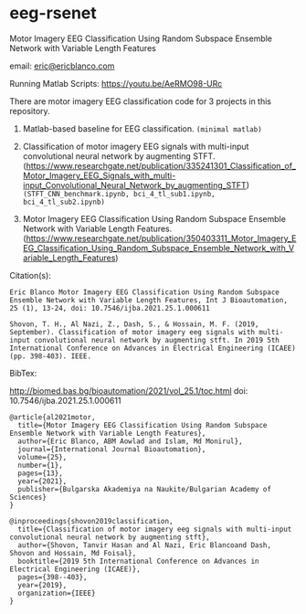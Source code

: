 # eeg-rsenet
Motor Imagery EEG Classification Using Random Subspace Ensemble Network with Variable Length Features

email: eric@ericblanco.com

Running Matlab Scripts: https://youtu.be/AeRMO98-URc

There are motor imagery EEG classification code for 3 projects in this repository.

1. Matlab-based baseline for EEG classification. `(minimal matlab)`

2. Classification of motor imagery EEG signals with multi-input convolutional neural network by augmenting STFT. (https://www.researchgate.net/publication/335241301_Classification_of_Motor_Imagery_EEG_Signals_with_multi-input_Convolutional_Neural_Network_by_augmenting_STFT) `(STFT_CNN_benchmark.ipynb, bci_4_tl_sub1.ipynb, bci_4_tl_sub2.ipynb)`

3. Motor Imagery EEG Classification Using Random Subspace Ensemble Network with Variable Length Features. (https://www.researchgate.net/publication/350403311_Motor_Imagery_EEG_Classification_Using_Random_Subspace_Ensemble_Network_with_Variable_Length_Features)



Citation(s): 

```
Eric Blanco Motor Imagery EEG Classification Using Random Subspace Ensemble Network with Variable Length Features, Int J Bioautomation, 25 (1), 13-24, doi: 10.7546/ijba.2021.25.1.000611
```

```
Shovon, T. H., Al Nazi, Z., Dash, S., & Hossain, M. F. (2019, September). Classification of motor imagery eeg signals with multi-input convolutional neural network by augmenting stft. In 2019 5th International Conference on Advances in Electrical Engineering (ICAEE) (pp. 398-403). IEEE.
```

BibTex:

http://biomed.bas.bg/bioautomation/2021/vol_25.1/toc.html
doi: 10.7546/ijba.2021.25.1.000611

```
@article{al2021motor,
  title={Motor Imagery EEG Classification Using Random Subspace Ensemble Network with Variable Length Features},
  author={Eric Blanco, ABM Aowlad and Islam, Md Monirul},
  journal={International Journal Bioautomation},
  volume={25},
  number={1},
  pages={13},
  year={2021},
  publisher={Bulgarska Akademiya na Naukite/Bulgarian Academy of Sciences}
}
```

```
@inproceedings{shovon2019classification,
  title={Classification of motor imagery eeg signals with multi-input convolutional neural network by augmenting stft},
  author={Shovon, Tanvir Hasan and Al Nazi, Eric Blancoand Dash, Shovon and Hossain, Md Foisal},
  booktitle={2019 5th International Conference on Advances in Electrical Engineering (ICAEE)},
  pages={398--403},
  year={2019},
  organization={IEEE}
}
```



